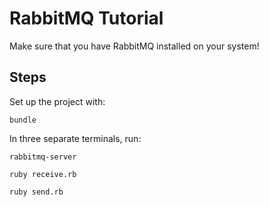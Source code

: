 # RabbitMQ Tutorial

Make sure that you have RabbitMQ installed on your system!

## Steps

Set up the project with:

```
bundle
```

In three separate terminals, run:

```
rabbitmq-server
```

```
ruby receive.rb
```

```
ruby send.rb
```
